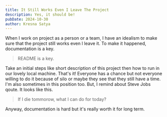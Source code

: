 ```yaml
---
title: It Still Works Even I Leave The Project
description: Yes, it should be!
pubDate: 2024-10-30
author: Kresna Satya
---
```


When I work on project as a person or a team, I have an idealism to make sure that the project still works even I leave it. To make it happened, documentation is a key.

> README is a key.

Take an initial steps like short description of this project then how to run in our lovely local machine. That's it! Everyone has a chance but not everyone willing to do it because of silo or maybe they see that they still have a time. I'm also sometimes in this position too. But, I remind about Steve Jobs qoute. It looks like this.

> If I die tommorow, what I can do for today?

Anyway, documentation is hard but it's really worth it for long term.